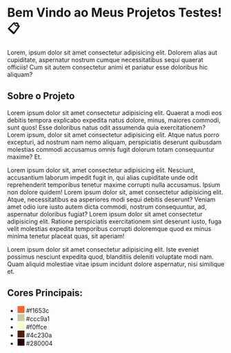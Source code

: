 <h1> Bem Vindo ao Meus Projetos Testes! &#x1F4CB </h1>

<p>Lorem, ipsum dolor sit amet consectetur adipisicing elit. Dolorem alias aut cupiditate, aspernatur nostrum cumque necessitatibus sequi quaerat officiis! Cum sit autem consectetur animi et pariatur esse doloribus hic aliquam?</p>

<h2>Sobre o Projeto</h2>
<p>Lorem ipsum dolor sit amet consectetur adipisicing elit. Quaerat a modi eos debitis tempora explicabo expedita natus dolore, minus, maiores commodi, sunt quos! Esse doloribus natus odit assumenda quia exercitationem? Lorem ipsum, dolor sit amet consectetur adipisicing elit. Atque natus porro excepturi, ad nostrum nam nemo aliquam, perspiciatis deserunt quibusdam molestias commodi accusamus omnis fugit dolorum totam consequuntur maxime? Et.</p>

<p>Lorem ipsum dolor sit, amet consectetur adipisicing elit. Nesciunt, accusantium laborum impedit fugit in, qui alias cupiditate unde odit reprehenderit temporibus tenetur maxime corrupti nulla accusamus. Ipsum non dolore quidem! Lorem ipsum dolor sit, amet consectetur adipisicing elit. Atque, necessitatibus ea asperiores modi sequi debitis deserunt? Veniam amet odio iure iusto autem dicta commodi, nostrum consequuntur, ad, aspernatur doloribus fugiat? Lorem ipsum dolor sit amet consectetur adipisicing elit. Ratione perspiciatis exercitationem sint deserunt iusto, fuga velit molestias expedita temporibus corrupti doloremque quod ex minus minima tenetur placeat quas, sit aperiam!</p>

<p>Lorem ipsum dolor sit amet consectetur adipisicing elit. Iste eveniet possimus nesciunt expedita quod, blanditiis deleniti voluptate modi nam. Quam aliquid molestiae vitae ipsum incidunt dolore aspernatur, nisi similique et.</p>

<h2> Cores Principais: </h2>
<ul>
  <li><img src="img/readme/f1653c.png" alt="Icone de Cor"> #f1653c</li>
  <li><img src="img/readme/ccc9a1.png" alt="Icone de Cor"> #ccc9a1</li>
  <li><img src="img/readme/f0ffce.png" alt="Icone de Cor"> #f0ffce</li>
  <li><img src="img/readme/4c230a.png" alt="Icone de Cor"> #4c230a</li>
  <li><img src="img/readme/280004.png" alt="Icone de Cor"> #280004</li>
</ul>
